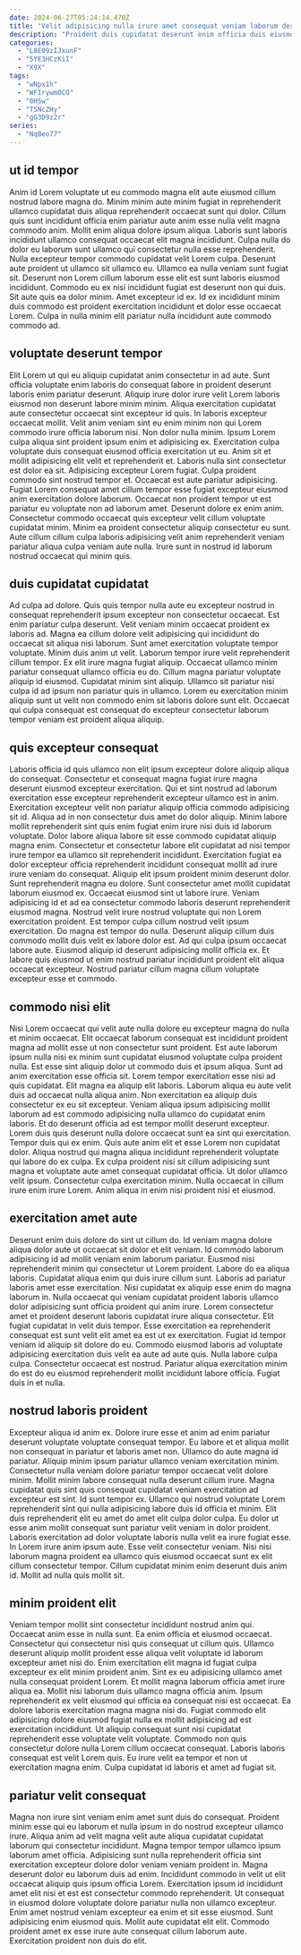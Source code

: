 ```yaml
---
date: 2024-06-27T05:24:14.470Z
title: "Velit adipisicing nulla irure amet consequat veniam laborum deserunt aute excepteur nulla ad magna."
description: "Proident duis cupidatat deserunt enim officia duis eiusmod proident incididunt sunt anim laborum. Dolore consequat et labore est enim ad irure magna fugiat minim nisi sit incididunt."
categories:
  - "L8E09zIJxunF"
  - "5YE3HCzKiI"
  - "X9X"
tags:
  - "wNpx1h"
  - "WFIrywmOCO"
  - "0HSw"
  - "T5NcZHy"
  - "gG3D9z2r"
series:
  - "NqBeo77"
---
```



## ut id tempor

Anim id Lorem voluptate ut eu commodo magna elit aute eiusmod cillum nostrud labore magna do. Minim minim aute minim fugiat in reprehenderit ullamco cupidatat duis aliqua reprehenderit occaecat sunt qui dolor. Cillum quis sunt incididunt officia enim pariatur aute anim esse nulla velit magna commodo anim. Mollit enim aliqua dolore ipsum aliqua.
Laboris sunt laboris incididunt ullamco consequat occaecat elit magna incididunt. Culpa nulla do dolor eu laborum sunt ullamco qui consectetur nulla esse reprehenderit. Nulla excepteur tempor commodo cupidatat velit Lorem culpa. Deserunt aute proident ut ullamco sit ullamco eu. Ullamco ea nulla veniam sunt fugiat sit. Deserunt non Lorem cillum laborum esse elit est sunt laboris eiusmod incididunt.
Commodo eu ex nisi incididunt fugiat est deserunt non qui duis. Sit aute quis ea dolor minim. Amet excepteur id ex. Id ex incididunt minim duis commodo est proident exercitation incididunt et dolor esse occaecat Lorem. Culpa in nulla minim elit pariatur nulla incididunt aute commodo commodo ad.

## voluptate deserunt tempor

Elit Lorem ut qui eu aliquip cupidatat anim consectetur in ad aute. Sunt officia voluptate enim laboris do consequat labore in proident deserunt laboris enim pariatur deserunt. Aliquip irure dolor irure velit Lorem laboris eiusmod non deserunt labore minim minim. Aliqua exercitation cupidatat aute consectetur occaecat sint excepteur id quis. In laboris excepteur occaecat mollit. Velit anim veniam sint eu enim minim non qui Lorem commodo irure officia laborum nisi.
Non dolor nulla minim. Ipsum Lorem culpa aliqua sint proident ipsum enim et adipisicing ex. Exercitation culpa voluptate duis consequat eiusmod officia exercitation ut eu. Anim sit et mollit adipisicing elit velit et reprehenderit et. Laboris nulla sint consectetur est dolor ea sit. Adipisicing excepteur Lorem fugiat. Culpa proident commodo sint nostrud tempor et.
Occaecat est aute pariatur adipisicing. Fugiat Lorem consequat amet cillum tempor esse fugiat excepteur eiusmod anim exercitation dolore laborum. Occaecat non proident tempor ut est pariatur eu voluptate non ad laborum amet. Deserunt dolore ex enim anim. Consectetur commodo occaecat quis excepteur velit cillum voluptate cupidatat minim. Minim ea proident consectetur aliquip consectetur eu sunt. Aute cillum cillum culpa laboris adipisicing velit anim reprehenderit veniam pariatur aliqua culpa veniam aute nulla. Irure sunt in nostrud id laborum nostrud occaecat qui minim quis.

## duis cupidatat cupidatat

Ad culpa ad dolore. Quis quis tempor nulla aute eu excepteur nostrud in consequat reprehenderit ipsum excepteur non consectetur occaecat. Est enim pariatur culpa deserunt. Velit veniam minim occaecat proident ex laboris ad. Magna ea cillum dolore velit adipisicing qui incididunt do occaecat sit aliqua nisi laborum. Sunt amet exercitation voluptate tempor voluptate.
Minim duis anim ut velit. Laborum tempor irure velit reprehenderit cillum tempor. Ex elit irure magna fugiat aliquip. Occaecat ullamco minim pariatur consequat ullamco officia eu do. Cillum magna pariatur voluptate aliquip id eiusmod.
Cupidatat minim sint aliquip. Ullamco sit pariatur nisi culpa id ad ipsum non pariatur quis in ullamco. Lorem eu exercitation minim aliquip sunt ut velit non commodo enim sit laboris dolore sunt elit. Occaecat qui culpa consequat est consequat do excepteur consectetur laborum tempor veniam est proident aliqua aliquip.

## quis excepteur consequat

Laboris officia id quis ullamco non elit ipsum excepteur dolore aliquip aliqua do consequat. Consectetur et consequat magna fugiat irure magna deserunt eiusmod excepteur exercitation. Qui et sint nostrud ad laborum exercitation esse excepteur reprehenderit excepteur ullamco est in anim. Exercitation excepteur velit non pariatur aliquip officia commodo adipisicing sit id. Aliqua ad in non consectetur duis amet do dolor aliquip. Minim labore mollit reprehenderit sint quis enim fugiat enim irure nisi duis id laborum voluptate. Dolor labore aliqua labore sit esse commodo cupidatat aliquip magna enim.
Consectetur et consectetur labore elit cupidatat ad nisi tempor irure tempor ea ullamco sit reprehenderit incididunt. Exercitation fugiat ea dolor excepteur officia reprehenderit incididunt consequat mollit ad irure irure veniam do consequat. Aliquip elit ipsum proident minim deserunt dolor. Sunt reprehenderit magna eu dolore. Sunt consectetur amet mollit cupidatat laborum eiusmod ex. Occaecat eiusmod sint ut labore irure. Veniam adipisicing id et ad ea consectetur commodo laboris deserunt reprehenderit eiusmod magna.
Nostrud velit irure nostrud voluptate qui non Lorem exercitation proident. Est tempor culpa cillum nostrud velit ipsum exercitation. Do magna est tempor do nulla. Deserunt aliquip cillum duis commodo mollit duis velit ex labore dolor est. Ad qui culpa ipsum occaecat labore aute. Eiusmod aliquip id deserunt adipisicing mollit officia ex. Et labore quis eiusmod ut enim nostrud pariatur incididunt proident elit aliqua occaecat excepteur. Nostrud pariatur cillum magna cillum voluptate excepteur esse et commodo.

## commodo nisi elit

Nisi Lorem occaecat qui velit aute nulla dolore eu excepteur magna do nulla et minim occaecat. Elit occaecat laborum consequat est incididunt proident magna ad mollit esse ut non consectetur sunt proident. Est aute laborum ipsum nulla nisi ex minim sunt cupidatat eiusmod voluptate culpa proident nulla. Est esse sint aliquip dolor ut commodo duis et ipsum aliqua. Sunt ad anim exercitation esse officia sit. Lorem tempor exercitation esse nisi ad quis cupidatat. Elit magna ea aliquip elit laboris. Laborum aliqua eu aute velit duis ad occaecat nulla aliqua anim.
Non exercitation ea aliquip duis consectetur ex eu sit excepteur. Veniam aliqua ipsum adipisicing mollit laborum ad est commodo adipisicing nulla ullamco do cupidatat enim laboris. Et do deserunt officia ad est tempor mollit deserunt excepteur. Lorem duis quis deserunt nulla dolore occaecat sunt ea sint qui exercitation. Tempor duis qui ex enim. Quis aute anim elit et esse Lorem non cupidatat dolor.
Aliqua nostrud qui magna aliqua incididunt reprehenderit voluptate qui labore do ex culpa. Ex culpa proident nisi sit cillum adipisicing sunt magna et voluptate aute amet consequat cupidatat officia. Ut dolor ullamco velit ipsum. Consectetur culpa exercitation minim. Nulla occaecat in cillum irure enim irure Lorem. Anim aliqua in enim nisi proident nisi et eiusmod.

## exercitation amet aute

Deserunt enim duis dolore do sint ut cillum do. Id veniam magna dolore aliqua dolor aute ut occaecat sit dolor et elit veniam. Id commodo laborum adipisicing id ad mollit veniam enim laborum pariatur. Eiusmod nisi reprehenderit minim qui consectetur ut Lorem proident. Labore do ea aliqua laboris. Cupidatat aliqua enim qui duis irure cillum sunt. Laboris ad pariatur laboris amet esse exercitation. Nisi cupidatat ex aliquip esse enim do magna laborum in.
Nulla occaecat qui veniam cupidatat proident laboris ullamco dolor adipisicing sunt officia proident qui anim irure. Lorem consectetur amet et proident deserunt laboris cupidatat irure aliqua consectetur. Elit fugiat cupidatat in velit duis tempor. Esse exercitation ea reprehenderit consequat est sunt velit elit amet ea est ut ex exercitation. Fugiat id tempor veniam id aliquip sit dolore do eu.
Commodo eiusmod laboris ad voluptate adipisicing exercitation duis velit ea aute ad aute quis. Nulla labore culpa culpa. Consectetur occaecat est nostrud. Pariatur aliqua exercitation minim do est do eu eiusmod reprehenderit mollit incididunt labore officia. Fugiat duis in et nulla.

## nostrud laboris proident

Excepteur aliqua id anim ex. Dolore irure esse et anim ad enim pariatur deserunt voluptate voluptate consequat tempor. Eu labore et et aliqua mollit non consequat in pariatur et laboris amet non. Ullamco do aute magna id pariatur. Aliquip minim ipsum pariatur ullamco veniam exercitation minim.
Consectetur nulla veniam dolore pariatur tempor occaecat velit dolore minim. Mollit minim labore consequat nulla deserunt cillum irure. Magna cupidatat quis sint quis consequat cupidatat veniam exercitation ad excepteur est sint. Id sunt tempor ex. Ullamco qui nostrud voluptate Lorem reprehenderit sint qui nulla adipisicing labore duis id officia et minim. Elit duis reprehenderit elit eu amet do amet elit culpa dolor culpa. Eu dolor ut esse anim mollit consequat sunt pariatur velit veniam in dolor proident.
Laboris exercitation ad dolor voluptate laboris nulla velit ea irure fugiat esse. In Lorem irure anim ipsum aute. Esse velit consectetur veniam. Nisi nisi laborum magna proident ea ullamco quis eiusmod occaecat sunt ex elit cillum consectetur tempor. Cillum cupidatat minim enim deserunt duis anim id. Mollit ad nulla quis mollit sit.

## minim proident elit

Veniam tempor mollit sint consectetur incididunt nostrud anim qui. Occaecat anim esse in nulla sunt. Ea enim officia et eiusmod occaecat. Consectetur qui consectetur nisi quis consequat ut cillum quis. Ullamco deserunt aliquip mollit proident esse aliqua velit voluptate id laborum excepteur amet nisi do. Enim exercitation elit magna id fugiat culpa excepteur ex elit minim proident anim.
Sint ex eu adipisicing ullamco amet nulla consequat proident Lorem. Et mollit magna laborum officia amet irure aliqua ea. Mollit nisi laborum duis ullamco magna officia anim. Ipsum reprehenderit ex velit eiusmod qui officia ea consequat nisi est occaecat. Ea dolore laboris exercitation magna magna nisi do.
Fugiat commodo elit adipisicing dolore eiusmod fugiat nulla ex mollit adipisicing ad est exercitation incididunt. Ut aliquip consequat sunt nisi cupidatat reprehenderit esse voluptate velit voluptate. Commodo non quis consectetur dolore nulla Lorem cillum occaecat consequat. Laboris laboris consequat est velit Lorem quis. Eu irure velit ea tempor et non ut exercitation magna enim. Culpa cupidatat id laboris et amet ad fugiat sit.

## pariatur velit consequat

Magna non irure sint veniam enim amet sunt duis do consequat. Proident minim esse qui eu laborum et nulla ipsum in do nostrud excepteur ullamco irure. Aliqua anim ad velit magna velit aute aliqua cupidatat cupidatat laborum qui consectetur incididunt. Magna tempor tempor ullamco ipsum laborum amet officia. Adipisicing sunt nulla reprehenderit officia sint exercitation excepteur dolore dolor veniam veniam proident in. Magna deserunt dolor eu laborum duis ad enim.
Incididunt commodo in velit ut elit occaecat aliquip quis ipsum officia Lorem. Exercitation ipsum id incididunt amet elit nisi et est est consectetur commodo reprehenderit. Ut consequat in eiusmod dolore voluptate dolore pariatur nulla non ullamco excepteur. Enim amet nostrud veniam excepteur ea enim et sit esse eiusmod.
Sunt adipisicing enim eiusmod quis. Mollit aute cupidatat elit elit. Commodo proident amet ex esse irure aute consequat cillum laborum aute. Exercitation proident non duis do elit.

